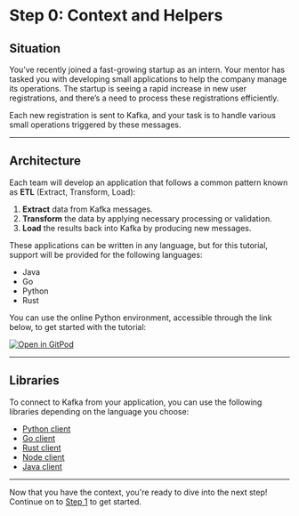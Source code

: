 # Step 0: Context and Helpers

## Situation

You’ve recently joined a fast-growing startup as an intern. Your mentor has tasked you with developing small applications to help the company manage its operations. The startup is seeing a rapid increase in new user registrations, and there’s a need to process these registrations efficiently.

Each new registration is sent to Kafka, and your task is to handle various small operations triggered by these messages.

---

## Architecture

Each team will develop an application that follows a common pattern known as **ETL** (Extract, Transform, Load):

1. **Extract** data from Kafka messages.
2. **Transform** the data by applying necessary processing or validation.
3. **Load** the results back into Kafka by producing new messages.

These applications can be written in any language, but for this tutorial, support will be provided for the following languages:
- Java
- Go
- Python
- Rust

You can use the online Python environment, accessible through the link below, to get started with the tutorial:

[![Open in GitPod](https://gitpod.io/button/open-in-gitpod.svg)](https://gitpod.io/#https://github.com/PierreZ/kafka-tutorial)

---

## Libraries

To connect to Kafka from your application, you can use the following libraries depending on the language you choose:

- [Python client](https://kafka-python.readthedocs.io/en/master/)
- [Go client](https://github.com/Shopify/sarama)
- [Rust client](https://github.com/fede1024/rust-rdkafka)
- [Node client](https://www.npmjs.com/package/kafka-node)
- [Java client](https://search.maven.org/#artifactdetails%7Corg.apache.kafka%7Ckafka-clients%7C1.1.0%7Cjar)

---

Now that you have the context, you're ready to dive into the next step! Continue on to [Step 1](/kafka-tutorial/docs/step-1.html) to get started.
